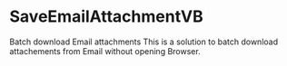 # SaveEmailAttachmentVB
Batch download Email attachments
This is a solution to batch download attachements from Email without opening Browser.
